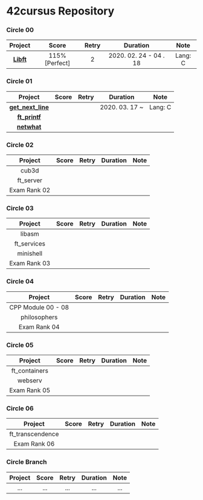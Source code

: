 # 42cursus Repository

### Circle 00

|            Project            |     Score      | Retry |        Duration        |  Note   |
| :---------------------------: | :------------: | :---: | :--------------------: | :-----: |
| **[Libft](./Circle00/Libft)** | 115% [Perfect] |   2   | 2020. 02. 24 - 04 . 18 | Lang: C |

### Circle 01

|                    Project                    | Score | Retry |    Duration    |  Note   |
| :-------------------------------------------: | :---: | :---: | :------------: | :-----: |
| **[get_next_line](./Circle01/get_next_line)** |       |       | 2020. 03. 17 ~ | Lang: C |
|     **[ft_printf](./Circle01/ft_printf)**     |       |       |                |         |
|       **[netwhat](./Circle01/netwhat)**       |       |       |                |         |

### Circle 02

|   Project    | Score | Retry | Duration | Note |
| :----------: | :---: | :---: | :------: | :--: |
|    cub3d     |       |       |          |      |
|  ft_server   |       |       |          |      |
| Exam Rank 02 |       |       |          |      |

### Circle 03

|   Project    | Score | Retry | Duration | Note |
| :----------: | :---: | :---: | :------: | :--: |
|    libasm    |       |       |          |      |
| ft_services  |       |       |          |      |
|  minishell   |       |       |          |      |
| Exam Rank 03 |       |       |          |      |

### Circle 04

|      Project       | Score | Retry | Duration | Note |
| :----------------: | :---: | :---: | :------: | :--: |
| CPP Module 00 - 08 |       |       |          |      |
|    philosophers    |       |       |          |      |
|    Exam Rank 04    |       |       |          |      |

### Circle 05

|    Project    | Score | Retry | Duration | Note |
| :-----------: | :---: | :---: | :------: | :--: |
| ft_containers |       |       |          |      |
|    webserv    |       |       |          |      |
| Exam Rank 05  |       |       |          |      |

### Circle 06

|     Project      | Score | Retry | Duration | Note |
| :--------------: | :---: | :---: | :------: | :--: |
| ft_transcendence |       |       |          |      |
|   Exam Rank 06   |       |       |          |      |

### Circle Branch

| Project | Score | Retry | Duration | Note |
| :-----: | :---: | :---: | :------: | :--: |
|   ...   |  ...  |  ...  |   ...    | ...  |

